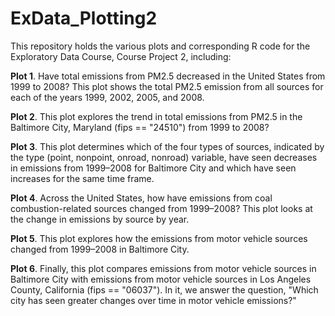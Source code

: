 # ExData_Plotting2

This repository holds the various plots and corresponding R code for the Exploratory Data Course, Course Project 2, including:

**Plot 1**. Have total emissions from PM2.5 decreased in the United States from 1999 to 2008? This plot shows the total PM2.5 emission from all sources for each of the years 1999, 2002, 2005, and 2008.

**Plot 2**. This plot explores the trend in total emissions from PM2.5 in the Baltimore City, Maryland (fips == "24510") from 1999 to 2008?

**Plot 3**. This plot determines which of the four types of sources, indicated by the type (point, nonpoint, onroad, nonroad) variable, have seen decreases in emissions from 1999–2008 for Baltimore City and which have seen increases for the same time frame.

**Plot 4**. Across the United States, how have emissions from coal combustion-related sources changed from 1999–2008? This plot looks at the change in emissions by source by year.

**Plot 5**. This plot explores how the emissions from motor vehicle sources changed from 1999–2008 in Baltimore City.

**Plot 6**. Finally, this plot compares emissions from motor vehicle sources in Baltimore City with emissions from motor vehicle sources in Los Angeles County, California (fips == "06037"). In it, we answer the question, "Which city has seen greater changes over time in motor vehicle emissions?"
